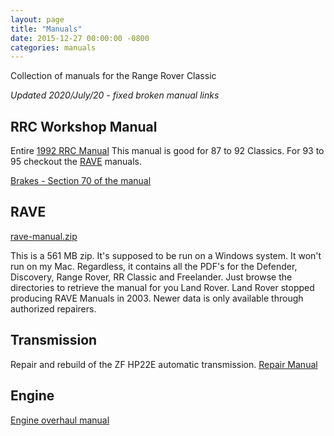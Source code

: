 ```yaml
---
layout: page
title: "Manuals"
date: 2015-12-27 00:00:00 -0800
categories: manuals
---
```


Collection of manuals for the Range Rover Classic

_Updated 2020/July/20 - fixed broken manual links_

## RRC Workshop Manual

Entire [1992 RRC Manual][1992] This manual is good for 87 to 92 Classics. For 93 to 95 checkout the [RAVE][rave] manuals.

[Brakes - Section 70 of the manual][70]

## RAVE

[rave-manual.zip][rave]

This is a 561 MB zip. It's supposed to be run on a Windows system. It won't run
on my Mac. Regardless, it contains all the PDF's for the Defender, Discovery, Range Rover,
RR Classic and Freelander. Just browse the directories to retrieve the manual
for you Land Rover. Land Rover stopped producing RAVE Manuals in 2003. Newer data is
only available through authorized repairers.

## Transmission

Repair and rebuild of the ZF HP22E automatic transmission. [Repair Manual][4hp22e]

## Engine

[Engine overhaul manual][engine]

[rave]: https://github.com/rangeroverclassic/rangeroverclassic.github.io/raw/master/manuals/rave.zip
[1992]: https://github.com/rangeroverclassic/rangeroverclassic.github.io/raw/master/manuals/Range_Rover_Manual_1992.pdf
[4hp22e]: https://github.com/rangeroverclassic/rangeroverclassic.github.io/raw/master/manuals/zf-4hp22e-repair-manual.pdf
[70]: https://github.com/rangeroverclassic/rangeroverclassic.github.io/raw/master/manuals/rrc-brakes.pdf
[engine]: https://github.com/rangeroverclassic/rangeroverclassic.github.io/raw/master/manuals/35_39_42_V8_overhaul.pdf
